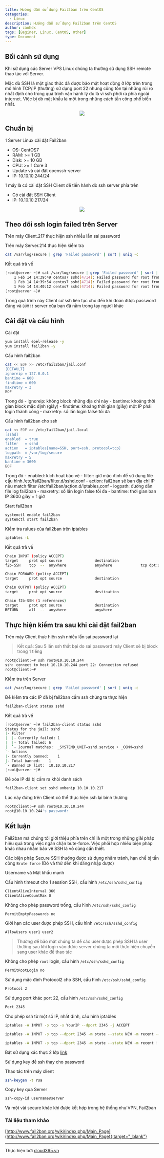 ```yaml
---
title: Hướng dẫn sử dụng Fail2ban trên CentOS
categories:
  - Linux
description: Hướng dẫn sử dụng Fail2ban trên CentOS
author: canhdx
tags: [Beginer, Linux, CentOS, Other]
type: Document
---
```


## Bối cảnh sử dụng 

Khi sử dụng các Server VPS Linux chúng ta thường sử dụng SSH remote thao tác với Server. 

Mặc dù SSH là một giao thức đã được bảo mật hoạt động ở lớp trên trong mô hình TCP/IP (thường) sử dụng port 22 nhưng cũng tồn tại những rủi ro nhất định cho trong quá trình vận hành lý do là vì ssh phơi ra phía ngoài internet. Việc bị dò mật khẩu là một trong những cách tấn công phổ biến nhất.

<p align="center">
<img src="/images/img-fail2ban/brute-force.jpg">
</p>

## Chuẩn bị 

1 Server Linux cài đặt Fail2ban 
- OS: CentOS7
- RAM: >= 1 GB
- Disk: >= 10 GB
- CPU: >= 1 Core 3
- Update và cài đặt openssh-server
- IP: 10.10.10.244/24

1 máy là có cài đặt SSH Client để  tiến hành dò ssh server phía trên 
- Có cài đặt SSH Client
- IP: 10.10.10.217/24

<p align="center">
<img src="/images/img-fail2ban/topo.png">
</p>

## Theo dõi ssh login failed trên Server

Trên máy Client.217 thực hiện ssh nhiều lần sai password 

Trên máy Server.214 thực hiện kiểm tra 
```sh 
cat /var/log/secure | grep 'Failed password' | sort | uniq -c
```

Kết quả trả về
```sh 
[root@server ~]# cat /var/log/secure | grep 'Failed password' | sort | uniq -c
    1 Feb 14 14:39:49 centos7 sshd[4714]: Failed password for root from 10.10.10.217 port 43460 ssh2
    1 Feb 14 14:39:54 centos7 sshd[4714]: Failed password for root from 10.10.10.217 port 43460 ssh2
    1 Feb 14 14:40:12 centos7 sshd[4714]: Failed password for root from 10.10.10.217 port 43460 ssh2
[root@server ~]# 
```

Trong quá trình này Client cứ ssh liên tục cho đến khi đoán được password đúng và `BÙM!!` server của bạn đã nằm trong tay người khác

## Cài đặt và cấu hình 

Cài đặt 
```sh 
yum install epel-release -y 
yum install fail2ban -y 
```

Cấu hình fail2ban
```sh 
cat << EOF >> /etc/fail2ban/jail.conf
[DEFAULT]
ignoreip = 127.0.0.1
bantime = 600
findtime = 600
maxretry = 3
EOF
```

Trong đó
    - ignoreip: không block những địa chỉ này
    - bantime: khoảng thời gian block mặc định (giây)
    - findtime: khoảng thời gian (giây) một IP phải login thành công
    - maxretry: số lần login false tối đa


Cấu hình fail2ban cho ssh 
```sh 
cat << EOF >> /etc/fail2ban/jail.local
[sshd]
enabled  = true
filter   = sshd
action   = iptables[name=SSH, port=ssh, protocol=tcp]
logpath  = /var/log/secure
maxretry = 5
bantime = 3600
EOF
```

Trong đó
    - enabled: kích hoạt bảo vệ
    - filter: giữ mặc định để sử dụng file cấu hình /etc/fail2ban/filter.d/sshd.conf
    - action: fail2ban sẽ ban địa chỉ IP nếu match filter /etc/fail2ban/action.d/iptables.conf
    - logpath: đường dẫn file log fail2ban 
    - maxretry: số lần login false tối đa
    - bantime: thời gian ban IP 3600 giây = 1 giờ

Start fail2ban 
```sh 
systemctl enable fail2ban
systemctl start fail2ban
```

Kiểm tra rulues của fail2ban trên iptables
```sh 
iptables -L
```

Kết quả trả về
```sh 
Chain INPUT (policy ACCEPT)
target     prot opt source               destination         
f2b-SSH    tcp  --  anywhere             anywhere             tcp dpt:ssh

Chain FORWARD (policy ACCEPT)
target     prot opt source               destination         

Chain OUTPUT (policy ACCEPT)
target     prot opt source               destination         

Chain f2b-SSH (1 references)
target     prot opt source               destination         
RETURN     all  --  anywhere             anywhere   
```


## Thực hiện kiểm tra sau khi cài đặt fail2ban 

Trên máy Client thực hiện ssh nhiều lần sai password lại 

> Kết quả: Sau 5 lần ssh thất bại do sai password máy Client sẽ bị block trong 1 tiếng 

```sh 
root@client:~# ssh root@10.10.10.244
ssh: connect to host 10.10.10.244 port 22: Connection refused
root@client:~# 
```

Kiểm tra trên Server
```sh 
cat /var/log/secure | grep 'Failed password' | sort | uniq -c
```

Để  kiểm tra các IP đã bị fail2ban cấm ssh chúng ta thực hiện 
```sh 
fail2ban-client status sshd
```

Kết quả trả về
```sh 
[root@server ~]# fail2ban-client status sshd
Status for the jail: sshd
|- Filter
|  |- Currently failed:	1
|  |- Total failed:	6
|  `- Journal matches:	_SYSTEMD_UNIT=sshd.service + _COMM=sshd
`- Actions
|- Currently banned:	1
|- Total banned:	1
`- Banned IP list:	10.10.10.217
[root@server ~]# 
```

Để xóa IP đã bị cấm ra khỏi danh sách 
```sh 
fail2ban-client set sshd unbanip 10.10.10.217
```

Lúc này đứng trên Client có thể thực hiện ssh lại bình thường
```sh 
root@client:~# ssh root@10.10.10.244
root@10.10.10.244's password: 
```

## Kết luận

Fail2ban mà chúng tôi giới thiệu phía trên chỉ là một trong những giải pháp hiệu quả trong việc ngăn chặn bute-force. Việc phối hợp nhiều biện pháp khác nhau nhằm bảo vệ SSH là vô cùng cần thiết.

Các biện pháp Secure SSH thường được sử dụng nhằm tránh, hạn chế bị tấn công `Brute force` (Dò và thử đến khi đăng nhập được)

Username và Mật khẩu mạnh 

Cấu hình timeout cho 1 session SSH, cấu hình  `/etc/ssh/sshd_config`
```sh 
ClientAliveInterval 360
ClientAliveCountMax 0
```

Không cho phép password trống, cấu hình `/etc/ssh/sshd_config`
```sh 
PermitEmptyPasswords no
```

Giới hạn các user được phép SSH, cấu hình `/etc/ssh/sshd_config`
```sh 
AllowUsers user1 user2
```

> Thường để bảo mật chúng ta để các user được phép SSH là user thường sau khi login vào được server chúng ta mới thực hiện chuyển sang user khác để thao tác

Không cho phép `root` login, cấu hình `/etc/ssh/sshd_config`
```sh 
PermitRootLogin no
```

Sử dụng mặc đinh Protocol2 cho SSH, cấu hình `/etc/ssh/sshd_config`
```sh 
Protocol 2
```

Sử dụng port khác port 22, cấu hình `/etc/ssh/sshd_config`
```sh 
Port 2345
```

Cho phép ssh từ một số IP, nhất đinh, cấu hình iptables
```sh 
iptables -A INPUT -p tcp -s YourIP --dport 2345 -j ACCEPT

iptables -A INPUT -p tcp --dport 2345 -m state --state NEW -m recent --set --name ssh --rsource

iptables -A INPUT -p tcp --dport 2345 -m state --state NEW -m recent ! --rcheck --seconds 90 --hitcount 3 --name ssh --rsource -j ACCEPT
```

Bật sử dụng xác thực 2 lớp <a href="https://www.linux.com/blog/securing-ssh-two-factor-authentication-using-google-authenticator" target="_blank">link</a>


Sử dụng key để ssh thay cho password 

Thao tác trên máy client 
```sh 
ssh-keygen -t rsa
```

Copy key qua Server
```sh 
ssh-copy-id username@server 
```

Và một vài secure khác khi được kết hợp trong hệ thống như VPN, Fail2ban 

### Tài liệu tham khảo
[http://www.fail2ban.org/wiki/index.php/Main_Page](http://www.fail2ban.org/wiki/index.php/Main_Page){:target="_blank"}

---

Thực hiện bởi <a href="https://cloud365.vn/" target="_blank">cloud365.vn</a>

